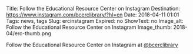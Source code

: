 Title: Follow the Educational Resource Center on Instagram 
Destination: https://www.instagram.com/bcerclibrary/?hl=en
Date: 2018-04-11 01:01 
Tags: news, tags 
Slug: ercinstagram
Expired: no
ShowText: no
Image_alt: Follow the Educational Resource Center on Instagram 
Image_thumb: 2018-04/erc-thumb.png

Follow the Educational Resource Center on Instagram at <a href="https://www.instagram.com/bcerclibrary/?hl=en">@bcerclibrary</a>